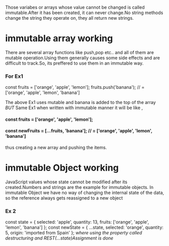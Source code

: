Those variabes or arrays whose value cannot be changed is called immutable.After it has been created, it can never change.No string methods change the string they operate on, they all return new strings.

# __immutable array working__
There are several array functions like push,pop etc.. and all of them are mutable operation.Using them generally causes some side effects  and are difficult to track.So, its preffered to use them in an immutable way.

### __For Ex1__
const fruits = ['orange', 'apple', 'lemon'];
fruits.push('banana'); // = ['orange', 'apple', 'lemon', 'banana']

The above Ex1 uses mutable and banana is added to the top of the array _BUT_
Same Ex1 when written with immutable manner it will be like ,

#### const fruits = ['orange', 'apple', 'lemon'];
#### const newFruits = [...fruits, 'banana']; // = ['orange', 'apple', 'lemon', 'banana']
thus creating a new array and pushing the items.

# __immutable Object working__
JavaScript values whose state cannot be modified after its created.Numbers and strings are the example for immutable objects.
In immutable Object we have no way of changing the internal state of the data, so the reference always gets reassigned to a new object
### __Ex 2__
const state = {
  selected: 'apple',
  quantity: 13,
  fruits: ['orange', 'apple', 'lemon', 'banana']
};
const newState = {
  ...state,
  selected: 'orange',
  quantity: 5,
  origin: 'imported from Spain'
};
_where using the property called destructuring and REST(...state)Assignment is done_